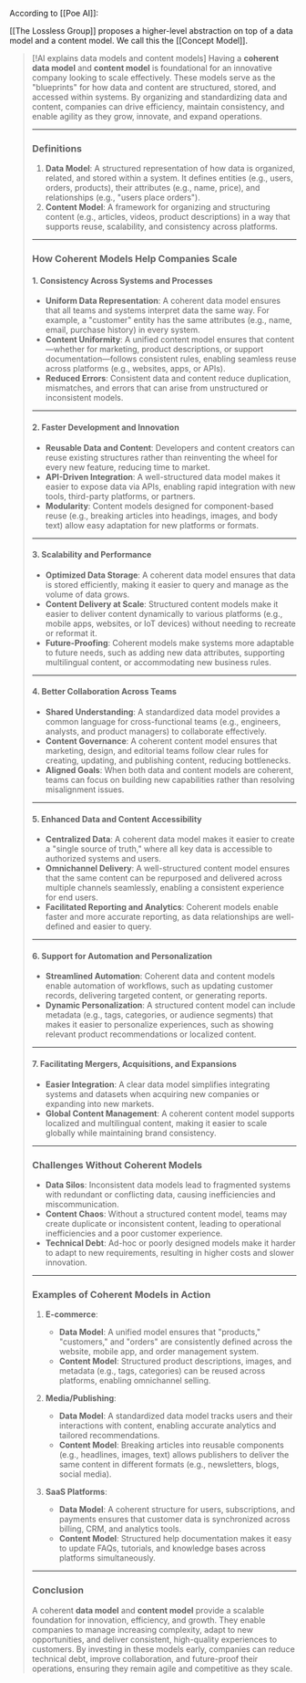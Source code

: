 According to [[Poe AI]]:

[[The Lossless Group]] proposes a higher-level abstraction on top of a data model and a content model.  We call this the [[Concept Model]].

> [!AI explains data models and content models]
> Having a **coherent data model** and **content model** is foundational for an innovative company looking to scale effectively. These models serve as the "blueprints" for how data and content are structured, stored, and accessed within systems. By organizing and standardizing data and content, companies can drive efficiency, maintain consistency, and enable agility as they grow, innovate, and expand operations.
> 
> ---
> 
> ### **Definitions**
> 
> 1. **Data Model**: A structured representation of how data is organized, related, and stored within a system. It defines entities (e.g., users, orders, products), their attributes (e.g., name, price), and relationships (e.g., "users place orders").
> 2. **Content Model**: A framework for organizing and structuring content (e.g., articles, videos, product descriptions) in a way that supports reuse, scalability, and consistency across platforms.
> 
> ---
> 
> ### **How Coherent Models Help Companies Scale**
> 
> #### **1. Consistency Across Systems and Processes**
> 
> - **Uniform Data Representation**: A coherent data model ensures that all teams and systems interpret data the same way. For example, a "customer" entity has the same attributes (e.g., name, email, purchase history) in every system.
> - **Content Uniformity**: A unified content model ensures that content—whether for marketing, product descriptions, or support documentation—follows consistent rules, enabling seamless reuse across platforms (e.g., websites, apps, or APIs).
> - **Reduced Errors**: Consistent data and content reduce duplication, mismatches, and errors that can arise from unstructured or inconsistent models.
> 
> ---
> 
> #### **2. Faster Development and Innovation**
> 
> - **Reusable Data and Content**: Developers and content creators can reuse existing structures rather than reinventing the wheel for every new feature, reducing time to market.
> - **API-Driven Integration**: A well-structured data model makes it easier to expose data via APIs, enabling rapid integration with new tools, third-party platforms, or partners.
> - **Modularity**: Content models designed for component-based reuse (e.g., breaking articles into headings, images, and body text) allow easy adaptation for new platforms or formats.
> 
> ---
> 
> #### **3. Scalability and Performance**
> 
> - **Optimized Data Storage**: A coherent data model ensures that data is stored efficiently, making it easier to query and manage as the volume of data grows.
> - **Content Delivery at Scale**: Structured content models make it easier to deliver content dynamically to various platforms (e.g., mobile apps, websites, or IoT devices) without needing to recreate or reformat it.
> - **Future-Proofing**: Coherent models make systems more adaptable to future needs, such as adding new data attributes, supporting multilingual content, or accommodating new business rules.
> 
> ---
> 
> #### **4. Better Collaboration Across Teams**
> 
> - **Shared Understanding**: A standardized data model provides a common language for cross-functional teams (e.g., engineers, analysts, and product managers) to collaborate effectively.
> - **Content Governance**: A coherent content model ensures that marketing, design, and editorial teams follow clear rules for creating, updating, and publishing content, reducing bottlenecks.
> - **Aligned Goals**: When both data and content models are coherent, teams can focus on building new capabilities rather than resolving misalignment issues.
> 
> ---
> 
> #### **5. Enhanced Data and Content Accessibility**
> 
> - **Centralized Data**: A coherent data model makes it easier to create a "single source of truth," where all key data is accessible to authorized systems and users.
> - **Omnichannel Delivery**: A well-structured content model ensures that the same content can be repurposed and delivered across multiple channels seamlessly, enabling a consistent experience for end users.
> - **Facilitated Reporting and Analytics**: Coherent models enable faster and more accurate reporting, as data relationships are well-defined and easier to query.
> 
> ---
> 
> #### **6. Support for Automation and Personalization**
> 
> - **Streamlined Automation**: Coherent data and content models enable automation of workflows, such as updating customer records, delivering targeted content, or generating reports.
> - **Dynamic Personalization**: A structured content model can include metadata (e.g., tags, categories, or audience segments) that makes it easier to personalize experiences, such as showing relevant product recommendations or localized content.
> 
> ---
> 
> #### **7. Facilitating Mergers, Acquisitions, and Expansions**
> 
> - **Easier Integration**: A clear data model simplifies integrating systems and datasets when acquiring new companies or expanding into new markets.
> - **Global Content Management**: A coherent content model supports localized and multilingual content, making it easier to scale globally while maintaining brand consistency.
> 
> ---
> 
> ### **Challenges Without Coherent Models**
> 
> - **Data Silos**: Inconsistent data models lead to fragmented systems with redundant or conflicting data, causing inefficiencies and miscommunication.
> - **Content Chaos**: Without a structured content model, teams may create duplicate or inconsistent content, leading to operational inefficiencies and a poor customer experience.
> - **Technical Debt**: Ad-hoc or poorly designed models make it harder to adapt to new requirements, resulting in higher costs and slower innovation.
> 
> ---
> 
> ### **Examples of Coherent Models in Action**
> 
> 1. **E-commerce**:
>     
>     - **Data Model**: A unified model ensures that "products," "customers," and "orders" are consistently defined across the website, mobile app, and order management system.
>     - **Content Model**: Structured product descriptions, images, and metadata (e.g., tags, categories) can be reused across platforms, enabling omnichannel selling.
> 2. **Media/Publishing**:
>     
>     - **Data Model**: A standardized data model tracks users and their interactions with content, enabling accurate analytics and tailored recommendations.
>     - **Content Model**: Breaking articles into reusable components (e.g., headlines, images, text) allows publishers to deliver the same content in different formats (e.g., newsletters, blogs, social media).
> 3. **SaaS Platforms**:
>     
>     - **Data Model**: A coherent structure for users, subscriptions, and payments ensures that customer data is synchronized across billing, CRM, and analytics tools.
>     - **Content Model**: Structured help documentation makes it easy to update FAQs, tutorials, and knowledge bases across platforms simultaneously.
> 
> ---
> 
> ### **Conclusion**
> 
> A coherent **data model** and **content model** provide a scalable foundation for innovation, efficiency, and growth. They enable companies to manage increasing complexity, adapt to new opportunities, and deliver consistent, high-quality experiences to customers. By investing in these models early, companies can reduce technical debt, improve collaboration, and future-proof their operations, ensuring they remain agile and competitive as they scale.